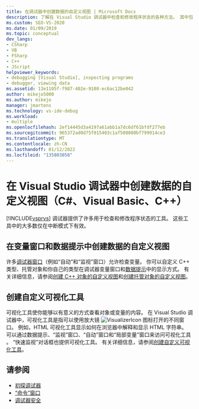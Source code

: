 ```yaml
---
title: 在调试器中创建数据的自定义视图 | Microsoft Docs
description: 了解在 Visual Studio 调试器中检查和修改程序状态的各种方法。 其中包括“自动”和“监视”窗口、数据提示和可视化工具。
ms.custom: SEO-VS-2020
ms.date: 01/09/2019
ms.topic: conceptual
dev_langs:
- CSharp
- VB
- FSharp
- C++
- JScript
helpviewer_keywords:
- debugging [Visual Studio], inspecting programs
- debugger, viewing data
ms.assetid: 13e1105f-f987-402e-9108-ec6ac12be042
author: mikejo5000
ms.author: mikejo
manager: jmartens
ms.technology: vs-ide-debug
ms.workload:
- multiple
ms.openlocfilehash: 2ef14445d3a4197a61abb1a7dc6df61bfdf277eb
ms.sourcegitcommit: 965372ad0d75f015403c1af508080bf799914ce3
ms.translationtype: MT
ms.contentlocale: zh-CN
ms.lasthandoff: 01/12/2022
ms.locfileid: "135803058"
---
```

# <a name="create-custom-views-of-data-in-the-visual-studio-debugger-c-visual-basic-c"></a>在 Visual Studio 调试器中创建数据的自定义视图（C#、Visual Basic、C++）

[!INCLUDE[vsprvs](../code-quality/includes/vsprvs_md.md)] 调试器提供了许多用于检查和修改程序状态的工具。 这些工具中的大多数仅在中断模式下有效。

## <a name="create-custom-views-of-data-in-variable-windows-and-datatips"></a>在变量窗口和数据提示中创建数据的自定义视图

 许多[调试器窗口](../debugger/debugger-windows.md)（例如“自动”和“监视”窗口）允许检查变量。 你可以自定义 C++ 类型、托管对象和你自己的类型在调试器变量窗口和[数据提示](../debugger/view-data-values-in-data-tips-in-the-code-editor.md)中的显示方式。 有关详细信息，请参阅[创建 C++ 对象的自定义视图](../debugger/create-custom-views-of-native-objects.md)和[创建托管对象的自定义视图](../debugger/create-custom-views-of-managed-objects.md)。

## <a name="create-custom-visualizers"></a>创建自定义可视化工具

 可视化工具使你能够以有意义的方式查看对象或变量的内容。 在 Visual Studio 调试器中，可视化工具是指可以使用放大镜 ![VisualizerIcon](../debugger/media/dbg-tips-visualizer-icon.png "可视化工具图标") 图标打开的不同窗口。 例如，HTML 可视化工具显示如何在浏览器中解释和显示 HTML 字符串。 可以通过数据提示、“监视”窗口、“自动”窗口和“局部变量”窗口来访问可视化工具  。 “快速监视”对话框也提供可视化工具。 有关详细信息，请参阅[创建自定义可视化工具](../debugger/create-custom-visualizers-of-data.md)。

## <a name="see-also"></a>请参阅

- [初探调试器](../debugger/debugger-feature-tour.md)
- [“命令”窗口](../ide/reference/command-window.md)
- [调试器安全](../debugger/debugger-security.md)
